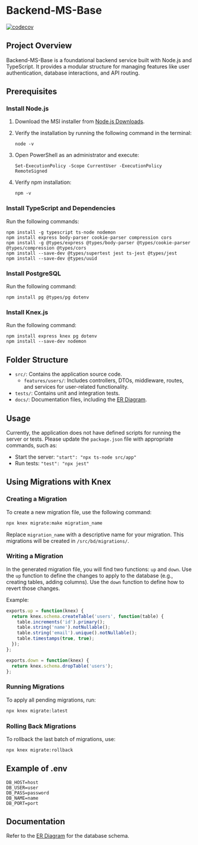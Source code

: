# Backend-MS-Base

[![codecov](https://codecov.io/github/Practica-Supervisada-UCR-2025/Backend-DataBaseManager/graph/badge.svg?token=R1xlzy1Sjj)](https://codecov.io/github/Practica-Supervisada-UCR-2025/Backend-DataBaseManager)

## Project Overview
Backend-MS-Base is a foundational backend service built with Node.js and TypeScript. It provides a modular structure for managing features like user authentication, database interactions, and API routing.

## Prerequisites

### Install Node.js
1. Download the MSI installer from [Node.js Downloads](https://nodejs.org/en/download/).

2. Verify the installation by running the following command in the terminal:
   ```
   node -v
   ```
3. Open PowerShell as an administrator and execute:
   ```
   Set-ExecutionPolicy -Scope CurrentUser -ExecutionPolicy RemoteSigned
   ```
4. Verify npm installation:
   ```
   npm -v
   ```

### Install TypeScript and Dependencies
Run the following commands:
```
npm install -g typescript ts-node nodemon
npm install express body-parser cookie-parser compression cors
npm install -g @types/express @types/body-parser @types/cookie-parser @types/compression @types/cors
npm install --save-dev @types/supertest jest ts-jest @types/jest
npm install --save-dev @types/uuid
```

### Install PostgreSQL
Run the following command:
```
npm install pg @types/pg dotenv
```

### Install Knex.js
Run the following command:
```
npm install express knex pg dotenv
npm install --save-dev nodemon
```

## Folder Structure
- `src/`: Contains the application source code.
   - `features/users/`: Includes controllers, DTOs, middleware, routes, and services for user-related functionality.
- `tests/`: Contains unit and integration tests.
- `docs/`: Documentation files, including the [ER Diagram](docs/ER_Diagram3.md).

## Usage
Currently, the application does not have defined scripts for running the server or tests. Please update the `package.json` file with appropriate commands, such as:
- Start the server: `"start": "npx ts-node src/app"`
- Run tests: `"test": "npx jest"`

## Using Migrations with Knex
### Creating a Migration
To create a new migration file, use the following command:
```bash
npx knex migrate:make migration_name
```
Replace `migration_name` with a descriptive name for your migration. This migrations will be created in `/src/bd/migrations/`.

### Writing a Migration
In the generated migration file, you will find two functions: `up` and `down`. Use the `up` function to define the changes to apply to the database (e.g., creating tables, adding columns). Use the `down` function to define how to revert those changes.

Example:
```javascript
exports.up = function(knex) {
  return knex.schema.createTable('users', function(table) {
    table.increments('id').primary();
    table.string('name').notNullable();
    table.string('email').unique().notNullable();
    table.timestamps(true, true);
  });
};

exports.down = function(knex) {
  return knex.schema.dropTable('users');
};
```

### Running Migrations
To apply all pending migrations, run:
```bash
npx knex migrate:latest
```

### Rolling Back Migrations
To rollback the last batch of migrations, use:
```bash
npx knex migrate:rollback
```

## Example of .env
```
DB_HOST=host
DB_USER=user
DB_PASS=password
DB_NAME=name
DB_PORT=port
```
## Documentation
Refer to the [ER Diagram](docs/ER_Diagram3.md) for the database schema.
